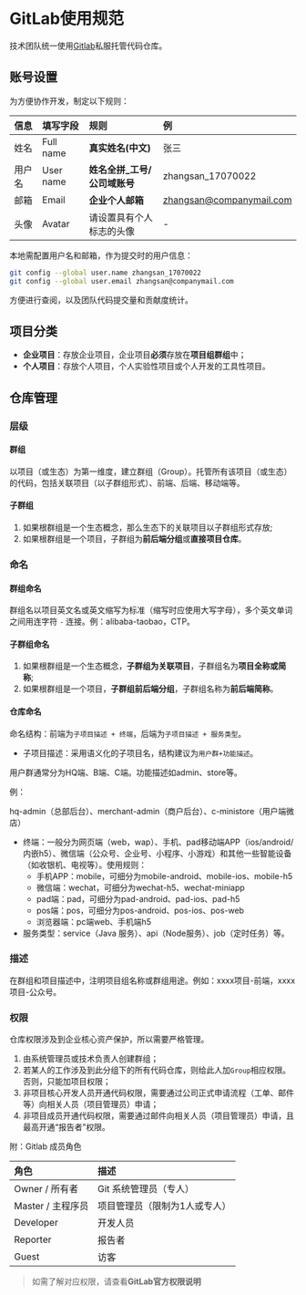 # GitLab使用规范

技术团队统一使用[Gitlab](https://about.gitlab.com/)私服托管代码仓库。

## 账号设置

为方便协作开发，制定以下规则：

| 信息 | 填写字段 | 规则 | 例 |
| :--- | :--- | :--- | :--- |
| 姓名 | Full name | **真实姓名\(中文\)** | 张三 |
| 用户名 | User name | **姓名全拼\_工号/公司域账号** | zhangsan\_17070022 |
| 邮箱 | Email | **企业个人邮箱** | [zhangsan@companymail.com](mailto:zhangsan@companymail.com) |
| 头像 | Avatar | 请设置具有个人标志的头像 | - |

本地需配置用户名和邮箱，作为提交时的用户信息：

```bash
git config --global user.name zhangsan_17070022
git config --global user.email zhangsan@companymail.com
```

方便进行查阅，以及团队代码提交量和贡献度统计。

## 项目分类

* **企业项目**：存放企业项目，企业项目**必须**存放在**项目组群组**中；
* **个人项目**：存放个人项目，个人实验性项目或个人开发的工具性项目。

## 仓库管理

### 层级

#### 群组

以项目（或生态）为第一维度，建立群组（Group）。托管所有该项目（或生态）的代码，包括关联项目（以子群组形式）、前端、后端、移动端等。

#### 子群组

1. 如果根群组是一个生态概念，那么生态下的关联项目以子群组形式存放;
2. 如果根群组是一个项目，子群组为**前后端分组**或**直接项目仓库**。

### 命名

#### 群组命名

群组名以项目英文名或英文缩写为标准（缩写时应使用大写字母），多个英文单词之间用连字符 `-` 连接。例：alibaba-taobao，CTP。

#### 子群组命名

1. 如果根群组是一个生态概念，**子群组为关联项目**，子群组名为**项目全称或简称**;
2. 如果根群组是一个项目，**子群组前后端分组**，子群组名称为**前后端简称**。

#### 仓库命名

命名结构：前端为`子项目描述 + 终端`，后端为`子项目描述 + 服务类型`。

* 子项目描述：采用语义化的子项目名，结构建议为`用户群+功能描述`。

用户群通常分为HQ端、B端、C端。功能描述如admin、store等。

例：

hq-admin（总部后台）、merchant-admin（商户后台）、c-ministore（用户端微店）

* 终端：一般分为网页端（web，wap）、手机、pad移动端APP（ios/android/内嵌h5）、微信端（公众号、企业号、小程序、小游戏）和其他一些智能设备（如收银机、电视等）。使用规则：
  * 手机APP：mobile，可细分为mobile-android、mobile-ios、mobile-h5
  * 微信端：wechat，可细分为wechat-h5、wechat-miniapp
  * pad端：pad，可细分为pad-android、pad-ios、pad-h5
  * pos端：pos，可细分为pos-android、pos-ios、pos-web
  * 浏览器端：pc端web、手机端h5
* 服务类型：service（Java 服务）、api（Node服务）、job（定时任务）等。

### 描述

在群组和项目描述中，注明项目组名称或群组用途。例如：xxxx项目-前端，xxxx项目-公众号。

### 权限

仓库权限涉及到企业核心资产保护，所以需要严格管理。

1. 由系统管理员或技术负责人创建群组；
2. 若某人的工作涉及到此分组下的所有代码仓库，则给此人加`Group`相应权限。否则，只能加项目权限；
3. 非项目核心开发人员开通代码权限，需要通过公司正式申请流程（工单、邮件等）向相关人员（项目管理员）申请；
4. 非项目成员开通代码权限，需要通过邮件向相关人员（项目管理员）申请，且最高开通“报告者”权限。

附：Gitlab 成员角色

| 角色 | 描述 |
| :--- | :--- |
| Owner / 所有者 | Git 系统管理员（专人） |
| Master / 主程序员 | 项目管理员（限制为1人或专人） |
| Developer | 开发人员 |
| Reporter | 报告者 |
| Guest | 访客 |

> 如需了解对应权限，请查看**GitLab官方权限说明**

